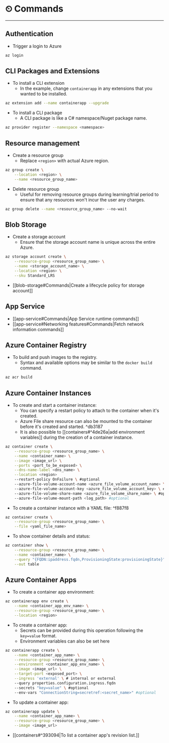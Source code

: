 # ⏲ Commands
---
## Authentication

- Trigger a login to Azure

```bash
az login
```


## CLI Packages and Extensions

- To install a CLI extension
	- In the example, change `containerapp` in any extensions that you wanted to be installed.

```bash
az extension add --name containerapp --upgrade
```

- To install a CLI package
	- A CLI package is like a C# namespace/Nuget package name.

```bash
az provider register --namespace <namespace>
```

## Resource management

- Create a resource group
	- Replace `<region>` with actual Azure region.

```bash
az group create \
	--location <region> \
	--name <resource_group_name>
```

- Delete resource group
	- Useful for removing resource groups during learning/trial period to ensure that any resources won't incur the user any charges.

```bash
az group delete --name <resource_group_name> --no-wait
```

## Blob Storage

- Create a storage account
	- Ensure that the storage account name is unique across the entire Azure.

```bash
az storage account create \
	--resource-group <resource_group_name> \
	--name <storage_account_name> \
	--location <region> \
	--sku Standard_LRS
```

- [[blob-storage#Commands|Create a lifecycle policy for storage account]]

## App Service

- [[app-service#Commands|App Service runtime commands]]
- [[app-service#Networking features#Commands|Fetch network information commands]]

## Azure Container Registry

- To build and push images to the registry.
	- Syntax and available options may be similar to the `docker build` command.

```bash
az acr build
```

## Azure Container Instances

- To create and start a container instance:
	- You can specify a restart policy to attach to the container when it's created.
	- Azure File share resource can also be mounted to the container before it's created and started. ^db3187
	- It is also possible to [[containers#^4de26a|add environment variables]] during the creation of a container instance.

```bash
az container create \
	--resource-group <resource_group_name> \
	--name <container_name> \
	--image <image_url> \
	--ports <port_to_be_exposed> \
	--dns-name-label <dns_name> \
	--location <region>
	--restart-policy OnFailure \ #optional
	--azure-file-volume-account-name <azure_file_volume_account_name> \ #optional
	--azure-file-volume-account-key <azure_file_volume_account_key> \ #optional
	--azure-file-volume-share-name <azure_file_volume_share_name> \ #optional
	--azure-file-volume-mount-path <log_path> #optional
```

- To create a container instance with a YAML file: ^f887f8

```bash
az container create \
	--resource-group <resource_group_name> \
	--file <yaml_file_name>
```

- To show container details and status:

```bash
az container show \
	--resource-group <resource_group_name> \
	--name <container_name> \
	--query "{FQDN:ipaddress.fqdn,ProvisioningState:provisioningState}" \
	--out table
```

## Azure Container Apps

- To create a container app environment:

```bash
az containerapp env create \
	--name <container_app_env_name> \
	--resource-group <resource_group_name> \
	--location <region>
```

- To create a container app:
	- Secrets can be provided during this operation following the `key=value` format.
	- Environment variables can also be set here

```bash
az containerapp create \
	--name <container_app_name> \
	--resource-group <resource_group_name> \
	--environment <container_app_env_name> \
	--image <image_url> \
	--target-port <exposed_port> \
	--ingress 'external' \ # internal or external
	--query properties.configuration.ingress.fqdn
	--secrets "key=value" \ #optional
	--env-vars "ConnectionString=secretref:<secret_name>" #optional
```

- To update a container app:

```bash
az containerapp update \
	--name <container_app_name> \
	--resource-group <resource_group_name> \
	--image <image_url>
```

- [[containers#^393094|To list a container app's revision list.]]
